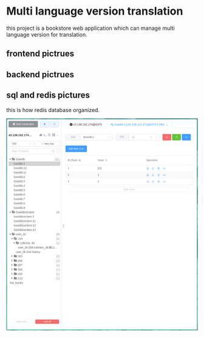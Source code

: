# Multi language version translation

this project is a bookstore web application which can manage multi language version for translation.

## frontend pictrues

## backend pictrues

## sql and redis pictures

this is how redis database organized.

![](pic/img.png)